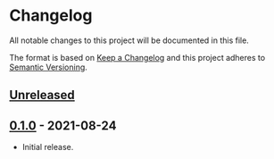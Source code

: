 # Changelog
All notable changes to this project will be documented in this file.

The format is based on [Keep a Changelog](http://keepachangelog.com/en/1.0.0/)
and this project adheres to [Semantic Versioning](http://semver.org/spec/v2.0.0.html).

## [Unreleased]

## [0.1.0] - 2021-08-24
* Initial release.

[Unreleased]: https://github.com/valeriangalliat/infer-repo-url/compare/v0.1.0...HEAD
[0.1.0]: https://github.com/valeriangalliat/infer-repo-url/tree/v0.1.0
